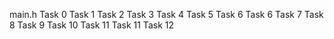 main.h
Task 0
Task 1
Task 2
Task 3
Task 4
Task 5
Task 6
Task 6
Task 7
Task 8
Task 9
Task 10
Task 11
Task 11
Task 12
